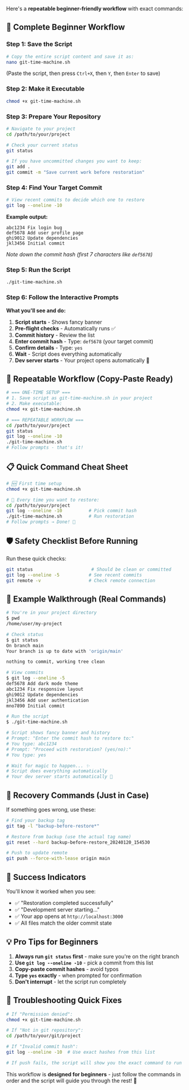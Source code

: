 Here's a **repeatable beginner-friendly workflow** with exact commands:

## 🚀 Complete Beginner Workflow

### Step 1: Save the Script
```bash
# Copy the entire script content and save it as:
nano git-time-machine.sh
```
(Paste the script, then press `Ctrl+X`, then `Y`, then `Enter` to save)

### Step 2: Make it Executable
```bash
chmod +x git-time-machine.sh
```

### Step 3: Prepare Your Repository
```bash
# Navigate to your project
cd /path/to/your/project

# Check your current status
git status

# If you have uncommitted changes you want to keep:
git add .
git commit -m "Save current work before restoration"
```

### Step 4: Find Your Target Commit
```bash
# View recent commits to decide which one to restore
git log --oneline -10
```
**Example output:**
```
abc1234 Fix login bug
def5678 Add user profile page  
ghi9012 Update dependencies
jkl3456 Initial commit
```
*Note down the commit hash (first 7 characters like `def5678`)*

### Step 5: Run the Script
```bash
./git-time-machine.sh
```

### Step 6: Follow the Interactive Prompts

**What you'll see and do:**
1. **Script starts** - Shows fancy banner
2. **Pre-flight checks** - Automatically runs ✅
3. **Commit history** - Review the list
4. **Enter commit hash** - Type: `def5678` (your target commit)
5. **Confirm details** - Type: `yes`
6. **Wait** - Script does everything automatically
7. **Dev server starts** - Your project opens automatically 🎉

## 🔁 Repeatable Workflow (Copy-Paste Ready)

```bash
# === ONE-TIME SETUP ===
# 1. Save script as git-time-machine.sh in your project
# 2. Make executable:
chmod +x git-time-machine.sh

# === REPEATABLE WORKFLOW ===
cd /path/to/your/project
git status
git log --oneline -10
./git-time-machine.sh
# Follow prompts - that's it!
```

## 📋 Quick Command Cheat Sheet

```bash
# 🆕 First time setup
chmod +x git-time-machine.sh

# 🔁 Every time you want to restore:
cd /path/to/your/project
git log --oneline -10          # Pick commit hash
./git-time-machine.sh          # Run restoration
# Follow prompts → Done! 🎉
```

## 🛡️ Safety Checklist Before Running

Run these quick checks:
```bash
git status                      # Should be clean or committed
git log --oneline -5           # See recent commits  
git remote -v                  # Check remote connection
```

## 🎯 Example Walkthrough (Real Commands)

```bash
# You're in your project directory
$ pwd
/home/user/my-project

# Check status
$ git status
On branch main
Your branch is up to date with 'origin/main'

nothing to commit, working tree clean

# View commits
$ git log --oneline -5
def5678 Add dark mode theme
abc1234 Fix responsive layout  
ghi9012 Update dependencies
jkl3456 Add user authentication
mno7890 Initial commit

# Run the script
$ ./git-time-machine.sh

# Script shows fancy banner and history
# Prompt: "Enter the commit hash to restore to:"
# You type: abc1234
# Prompt: "Proceed with restoration? (yes/no):"  
# You type: yes

# Wait for magic to happen... ✨
# Script does everything automatically
# Your dev server starts automatically 🎉
```

## 🔄 Recovery Commands (Just in Case)

If something goes wrong, use these:
```bash
# Find your backup tag
git tag -l "backup-before-restore*"

# Restore from backup (use the actual tag name)
git reset --hard backup-before-restore_20240120_154530

# Push to update remote
git push --force-with-lease origin main
```

## 🎉 Success Indicators

You'll know it worked when you see:
- ✅ "Restoration completed successfully"
- ✅ "Development server starting..."
- ✅ Your app opens at `http://localhost:3000`
- ✅ All files match the older commit state

## 💡 Pro Tips for Beginners

1. **Always run `git status` first** - make sure you're on the right branch
2. **Use `git log --oneline -10`** - pick a commit from this list
3. **Copy-paste commit hashes** - avoid typos
4. **Type `yes` exactly** - when prompted for confirmation
5. **Don't interrupt** - let the script run completely

## 🚨 Troubleshooting Quick Fixes

```bash
# If "Permission denied":
chmod +x git-time-machine.sh

# If "Not in git repository":
cd /path/to/your/git/project

# If "Invalid commit hash":
git log --oneline -10  # Use exact hashes from this list

# If push fails, the script will show you the exact command to run
```

This workflow is **designed for beginners** - just follow the commands in order and the script will guide you through the rest! 🚀